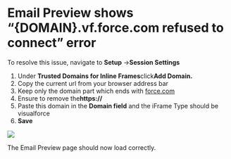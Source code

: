 # Email Preview shows “{DOMAIN}.vf.force.com refused to connect” error

To resolve this issue, navigate to **Setup** ->**Session Settings**

  


1. Under **Trusted Domains for Inline Frames**click**Add Domain.**
2. Copy the current url from your browser address bar
3. Keep only the domain part which ends with [force.com](//force.com)
4. Ensure to remove the**https://**
5. Paste this domain in the **Domain field** and the iFrame Type should be visualforce
6. **Save**  


**![](https://s3.amazonaws.com/cdn.freshdesk.com/data/helpdesk/attachments/production/43483311306/original/uwCkW0aBw0Naw96gYZutlAwmXHxLTUpPXw.png?1714687548)**

  


The Email Preview page should now load correctly.

  



